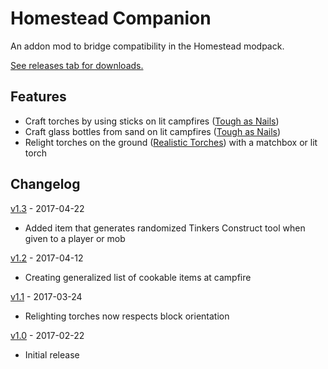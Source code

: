 # Homestead Companion

An addon mod to bridge compatibility in the Homestead modpack.

[See releases tab for downloads.](https://github.com/WesCook/homestead-companion/releases)

## Features

* Craft torches by using sticks on lit campfires ([Tough as Nails](https://github.com/Glitchfiend/ToughAsNails))
* Craft glass bottles from sand on lit campfires ([Tough as Nails](https://github.com/Glitchfiend/ToughAsNails))
* Relight torches on the ground ([Realistic Torches](https://github.com/MattCzyr/RealisticTorches)) with a matchbox or lit torch

## Changelog

[v1.3](https://github.com/WesCook/homestead-companion/releases/tag/v1.3) - 2017-04-22

* Added item that generates randomized Tinkers Construct tool when given to a player or mob

[v1.2](https://github.com/WesCook/homestead-companion/releases/tag/v1.2) - 2017-04-12

* Creating generalized list of cookable items at campfire

[v1.1](https://github.com/WesCook/homestead-companion/releases/tag/v1.1) - 2017-03-24

* Relighting torches now respects block orientation

[v1.0](https://github.com/WesCook/homestead-companion/releases/tag/v1.0) - 2017-02-22

* Initial release
